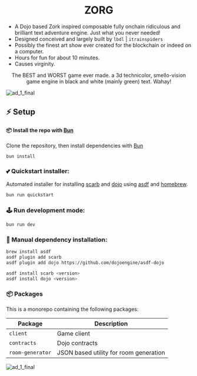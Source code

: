 <p align="center">
  <h1 align="center">ZORG</h1>
</p>

* A Dojo based Zork inspired composable fully onchain ridiculous and brilliant text adventure engine. Just what you never needed!
* Designed conceived and largely built by `lbdl` | `itrainspiders`
* Possibly the finest art show ever created for the blockchain or indeed on a computer.
* Hours for fun for about 10 minutes.
* Causes virginity.

<p align="center">
The BEST and WORST game ever made. a 3d technicolor, smello-vision game engine in black and white (mainly green) text. Wahay!
</p>


![ad_1_final](https://github.com/user-attachments/assets/149eafd8-c67e-4374-9eb2-9aa5692e3121)


## ⚡ Setup

#### 📦 Install the repo with [Bun](https://bun.sh)

Clone the repository, then install dependencies with [Bun](https://bun.sh)

```bash
bun install
```

### 💕 Quickstart installer:
Automated installer for installing [scarb](https://github.com/software-mansion/scarb) and [dojo](https://book.dojoengine.org/getting-started#install-using-asdf) using [asdf](https://asdf-vm.com/) and [homebrew](https://brew.sh/).

```bash
bun run quickstart
```

### 🕹️ Run development mode:

```bash
bun run dev
```

### 🔧 Manual dependency installation:

```bash
brew install asdf
asdf plugin add scarb
asdf plugin add dojo https://github.com/dojoengine/asdf-dojo

asdf install scarb <version>
asdf install dojo <version>
```

### 📦 Packages

This is a monorepo containing the following packages:

| **Package** | **Description**                               |
| ----------- | --------------------------------------------- |
| `client`    | Game client                                   |
| `contracts` | Dojo contracts        |
| `room-generator`     | JSON based utility for room generation   |

![ad_1_final](https://github.com/user-attachments/assets/149eafd8-c67e-4374-9eb2-9aa5692e3121)
